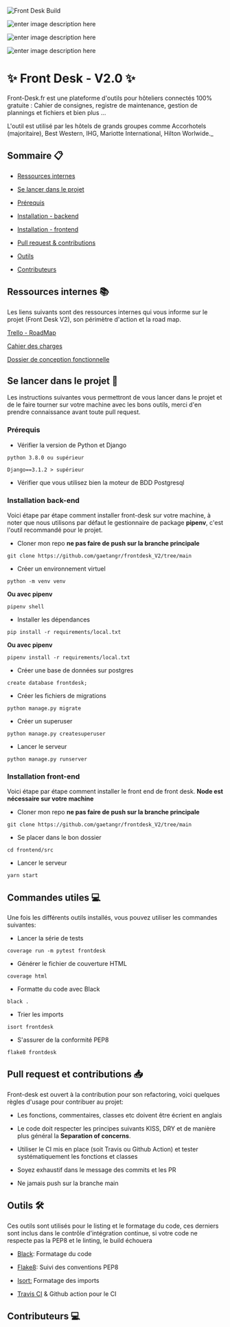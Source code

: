 
![Front Desk Build](https://github.com/gaetangr/frontdesk/workflows/Front%20Desk%20Build/badge.svg?branch=release%2Fv2&event=push)

![enter image description here](https://camo.githubusercontent.com/d91ed7ac7abbd5a6102cbe988dd8e9ac21bde0a73d97be7603b891ad08ce3479/68747470733a2f2f696d672e736869656c64732e696f2f62616467652f636f64652532307374796c652d626c61636b2d3030303030302e737667)



![enter image description here](https://img.shields.io/twitter/url?label=Follow%20us&style=social&url=http%3A%2F%2Ftwitter.com%2FFrontDe87237671)

![enter image description here](https://img.shields.io/badge/Linkedin-Follow-blue)

# ✨ Front Desk - V2.0 ✨



Front-Desk.fr est une plateforme d'outils pour hôteliers connectés 100% gratuite : Cahier de consignes, registre de maintenance, gestion de plannings et fichiers et bien plus ...



L'outil est utilisé par les hôtels de grands groupes comme Accorhotels (majoritaire), Best Western, IHG, Mariotte International, Hilton Worlwide._

## Sommaire 📋



- [Ressources internes](#ressources-internes-📚)


- [Se lancer dans le projet](#se-lancer-dans-le-projet-🚀)



- [Prérequis](#prérequis)


- [Installation - backend](#installation-back-end)
- [Installation - frontend](#installation-front-end)



- [Pull request & contributions](#pull-request-et-contributions-📥)



- [Outils](#outils-🛠)



- [Contributeurs](#contributeurs-💻)



## Ressources internes 📚

Les liens suivants sont des ressources internes qui vous informe sur le projet (Front Desk V2), son périmètre d'action et la road map.

[Trello - RoadMap](https://trello.com/b/C4oeeKc3/front-desk-road-map)

[Cahier des charges](https://github.com/gaetangr/frontdesk_V2/blob/main/docs/internal_docs/Front%20Desk%20-%20Cahier%20Des%20Charges.pdf)

[Dossier de conception fonctionnelle](https://github.com/gaetangr/frontdesk_V2/blob/main/docs/internal_docs/Front%20Desk%20-%20Dossier%20de%20conception%20fonctionnelle.pdf)


## Se lancer dans le projet 🚀




Les instructions suivantes vous permettront de vous lancer dans le projet et de le faire tourner sur votre machine avec les bons outils, merci d'en prendre connaissance avant toute pull request.



### Prérequis





- Vérifier la version de Python et Django



```
python 3.8.0 ou supérieur
```





```
Django==3.1.2 > supérieur
```





- Vérifier que vous utilisez bien la moteur de BDD Postgresql





### Installation back-end

Voici étape par étape comment installer front-desk sur votre machine, à noter que nous utilisons par défaut le gestionnaire de package **pipenv**, c'est l'outil recommandé pour le projet.





- Cloner mon repo **ne pas faire de push sur la branche principale**





```
git clone https://github.com/gaetangr/frontdesk_V2/tree/main
```





- Créer un environnement virtuel





```
python -m venv venv
```



**Ou avec pipenv**



```
pipenv shell
```



- Installer les dépendances





```
pip install -r requirements/local.txt
```



**Ou avec pipenv**



```
pipenv install -r requirements/local.txt
```



- Créer une base de données sur postgres





```
create database frontdesk;
```




- Créer les fichiers de migrations





```
python manage.py migrate
```





- Créer un superuser





```
python manage.py createsuperuser
```





- Lancer le serveur





```
python manage.py runserver
```

### Installation front-end

Voici étape par étape comment installer le front end de front desk.
**Node est nécessaire sur votre machine**


- Cloner mon repo **ne pas faire de push sur la branche principale**


```
git clone https://github.com/gaetangr/frontdesk_V2/tree/main
```

- Se placer dans le bon dossier

```
cd frontend/src
```
- Lancer le serveur

```
yarn start
```

## Commandes utiles 💻

Une fois les différents outils installés, vous pouvez utiliser les commandes suivantes:



- Lancer la série de tests



```
coverage run -m pytest frontdesk
```

- Générer le fichier de couverture HTML

```
coverage html
```



- Formatte du code avec Black

```
black .
```



- Trier les imports



```
isort frontdesk
```



- S'assurer de la conformité PEP8



```
flake8 frontdesk
```



## Pull request et contributions 📥





Front-desk est ouvert à la contribution pour son refactoring, voici quelques règles d'usage pour contribuer au projet:





- Les fonctions, commentaires, classes etc doivent être écrient en anglais



- Le code doit respecter les principes suivants KISS, DRY et de manière plus général la **Separation of concerns**.



- Utiliser le CI mis en place (soit Travis ou Github Action) et tester systématiquement les fonctions et classes



- Soyez exhaustif dans le message des commits et les PR



- Ne jamais push sur la branche main




## Outils 🛠





Ces outils sont utilisés pour le listing et le formatage du code, ces derniers sont inclus dans le contrôle d'intégration continue, si votre code ne respecte pas la PEP8 et le linting, le build échouera





- [Black](https://pypi.org/project/black/): Formatage du code



- [Flake8](https://pypi.org/project/flake8/): Suivi des conventions PEP8



- [Isort:](https://pypi.org/project/isort/) Formatage des imports



- [Travis CI](https://www.google.com/url?sa=t&rct=j&q=&esrc=s&source=web&cd=&cad=rja&uact=8&ved=2ahUKEwjvgLaMn4ftAhVNxYUKHUqNBeIQFjAAegQIARAC&url=https://travis-ci.org/&usg=AOvVaw0DdLw907oMtHr1RJVmOZcl) & Github action pour le CI





## Contributeurs 💻

